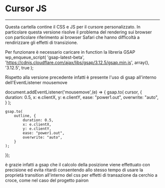 # Cursor JS
***
Questa cartella contine il CSS e JS per il cursore personalizzato. In particolare questa versione risolve il problema del rendering sui browser con particolare riferimento ai browser Safari che hanno difficoltà a rendirizzare gli effetti di transizione.

Per funzionare è necessario caricare in function la libreria GSAP
wp_enqueue_script( 'gsap-latest-beta', 'https://cdnjs.cloudflare.com/ajax/libs/gsap/3.12.5/gsap.min.js', array(), '3.12.5', true );

Rispetto alla versione precedente infatti è presente l'uso di gsap all'interno dell'EventListener mousemove

document.addEventListener('mousemove',(e) => {
	gsap.to(
		cursor, {
			duration: 0.5,
			x: e.clientX,
			y: e.clientY,
			ease: "power1.out",
			overwrite: "auto",
		}
	);

	gsap.to(
		outline, {
			duration: 0.5,
			x: e.clientX,
			y: e.clientY,
			ease: "power1.out",
			overwrite: "auto",
		}
	);
});

è grazie infatti a gsap che il calcolo della posizione viene effettuato con precisione ed evita ritardi consentendo allo stesso tempo di usare la proprietà transition all'interno del css per effetti di transazione da cerchio a croce, come nel caso del progetto pairon



